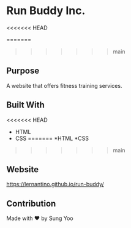 # Run Buddy Inc.
<<<<<<< HEAD

=======
>>>>>>> main
## Purpose
A website that offers fitness training services.

## Built With
<<<<<<< HEAD
* HTML
* CSS
=======
*HTML
*CSS
>>>>>>> main

## Website
https://lernantino.github.io/run-buddy/

## Contribution
Made with ❤️ by Sung Yoo